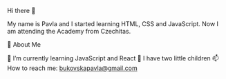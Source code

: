 Hi there 👋

My name is Pavla and I started learning HTML, CSS and JavaScript. Now I am attending the Academy from Czechitas.

🧡 About Me

🌱 I’m currently learning JavaScript and React
👦 I have two little children
📫 How to reach me: bukovskapavla@gmail.com
